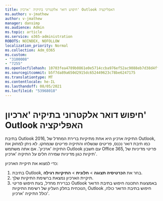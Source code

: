 ```yaml
---
title: חיפוש דואר אלקטרוני בתיקיה 'ארכיון' Outlook האפליקציה
ms.author: v-jmathew
author: v-jmathew
manager: dansimp
ms.audience: Admin
ms.topic: article
ms.service: o365-administration
ROBOTS: NOINDEX, NOFOLLOW
localization_priority: Normal
ms.collection: Adm_O365
ms.custom:
- "3100008"
- "7255"
ms.openlocfilehash: 10703fea4789b0861e0e5714ccba976ef52ac9088eb7d38d4ff8e95236a413c3
ms.sourcegitcommit: b5f7da89a650d2915dc652449623c78be6247175
ms.translationtype: MT
ms.contentlocale: he-IL
ms.lasthandoff: 08/05/2021
ms.locfileid: "53968018"
---
```

# <a name="find-email-in-archive-folder-in-outlook-app"></a>חיפוש דואר אלקטרוני בתיקיה 'ארכיון' Outlook האפליקציה

בתיבת Outlook 2016, התיקיה ארכיון היא אחת מתיקיות ברירת המחדל של Outlook, כמו תיבת דואר נכנס, פריטים שנשלחו והתיקיה פריטים שנמחקו. לא ניתן למחוק את התיקיה 'ארכיון'. אם אתה משתמש Outlook עם חשבון Office 365, פריטי מדיניות של תיקיות כגון מדיניות שמירה חלים על התיקיה 'ארכיון'.

כדי למצוא את תיקיית הארכיון:

1. בתיבת Outlook, בחר את **הכרטיסיה תצוגה** > **חלונית**  >  **התיקיות רגילה**.
2. תיקיית הארכיון נמצאת ברשימת התיקיות שלך.
3. כברירת מחדל, בעת חיפוש פריטי Outlook באמצעות התכונה חיפוש בתיבת הדואר הנוכחית בחלק העליון של רשימת התיקיות, Outlook חיפוש בתיבת הדואר כולה, כולל התיקיה 'ארכיון'.
